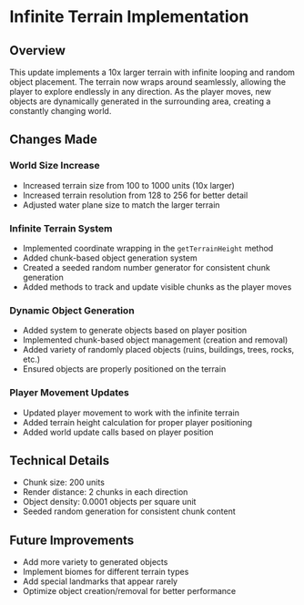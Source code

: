 # Infinite Terrain Implementation

## Overview
This update implements a 10x larger terrain with infinite looping and random object placement. The terrain now wraps around seamlessly, allowing the player to explore endlessly in any direction. As the player moves, new objects are dynamically generated in the surrounding area, creating a constantly changing world.

## Changes Made

### World Size Increase
- Increased terrain size from 100 to 1000 units (10x larger)
- Increased terrain resolution from 128 to 256 for better detail
- Adjusted water plane size to match the larger terrain

### Infinite Terrain System
- Implemented coordinate wrapping in the `getTerrainHeight` method
- Added chunk-based object generation system
- Created a seeded random number generator for consistent chunk generation
- Added methods to track and update visible chunks as the player moves

### Dynamic Object Generation
- Added system to generate objects based on player position
- Implemented chunk-based object management (creation and removal)
- Added variety of randomly placed objects (ruins, buildings, trees, rocks, etc.)
- Ensured objects are properly positioned on the terrain

### Player Movement Updates
- Updated player movement to work with the infinite terrain
- Added terrain height calculation for proper player positioning
- Added world update calls based on player position

## Technical Details
- Chunk size: 200 units
- Render distance: 2 chunks in each direction
- Object density: 0.0001 objects per square unit
- Seeded random generation for consistent chunk content

## Future Improvements
- Add more variety to generated objects
- Implement biomes for different terrain types
- Add special landmarks that appear rarely
- Optimize object creation/removal for better performance